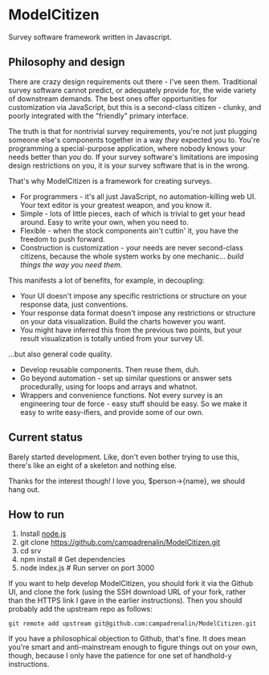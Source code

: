 ModelCitizen
============

Survey software framework written in Javascript.

## Philosophy and design

There are crazy design requirements out there - I've seen them. Traditional survey software cannot predict, or adequately provide for, the wide variety of downstream demands. The best ones offer opportunities for customization via JavaScript, but this is a second-class citizen - clunky, and poorly integrated with the "friendly" primary interface.

The truth is that for nontrivial survey requirements, you're not just plugging someone else's components together in a way *they* expected you to. You're programming a special-purpose application, where nobody knows your needs better than *you* do. If your survey software's limitations are imposing design restrictions on you, it is your survey software that is in the wrong.

That's why ModelCitizen is a framework for creating surveys.

 * For programmers - it's all just JavaScript, no automation-killing web UI. Your text editor is your greatest weapon, and you know it.
 * Simple - lots of little pieces, each of which is trivial to get your head around. Easy to write your own, when you need to.
 * Flexible - when the stock components ain't cuttin' it, you have the freedom to push forward.
 * Construction is customization - your needs are never second-class citizens, because the whole system works by one mechanic... *build things the way you need them.*


This manifests a lot of benefits, for example, in decoupling:

 * Your UI doesn't impose any specific restrictions or structure on your response data, just conventions.
 * Your response data format doesn't impose any restrictions or structure on your data visualization. Build the charts however you want.
 * You might have inferred this from the previous two points, but your result visualization is totally untied from your survey UI.

...but also general code quality.

 * Develop reusable components. Then reuse them, duh.
 * Go beyond automation - set up similar questions or answer sets procedurally, using for loops and arrays and whatnot.
 * Wrappers and convenience functions. Not every survey is an engineering tour de force - easy stuff should be easy. So we make it easy to write easy-ifiers, and provide some of our own.

## Current status

Barely started development. Like, don't even bother trying to use this, there's like an eight of a skeleton and nothing else.

Thanks for the interest though! I love you, $person->{name}, we should hang out.

## How to run

1. Install [node.js](http://nodejs.org/)
2. git clone https://github.com/campadrenalin/ModelCitizen.git
3. cd srv
4. npm install # Get dependencies
5. node index.js # Run server on port 3000

If you want to help develop ModelCitizen, you should fork it via the Github UI, and clone the fork (using the SSH download URL of your fork, rather than the HTTPS link I gave in the earlier instructions). Then you should probably add the upstream repo as follows:

    git remote add upstream git@github.com:campadrenalin/ModelCitizen.git

If you have a philosophical objection to Github, that's fine. It does mean you're smart and anti-mainstream enough to figure things out on your own, though, because I only have the patience for one set of handhold-y instructions.
